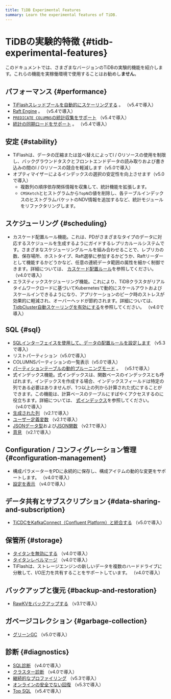 ```yaml
---
title: TiDB Experimental Features
summary: Learn the experimental features of TiDB.
---
```


# TiDBの実験的特徴 {#tidb-experimental-features}

このドキュメントでは、さまざまなバージョンのTiDBの実験的機能を紹介します。これらの機能を実稼働環境で使用することはお勧めし**ません**。

## パフォーマンス {#performance}

-   [TiFlashスレッドプールを自動的にスケーリングする](/tiflash/tiflash-configuration.md) 。 （v5.4で導入）
-   [Raft Engine](/tikv-configuration-file.md#raft-engine) 。 （v5.4で導入）
-   [`PREDICATE COLUMNS`の統計収集をサポート](/statistics.md#collect-statistics-on-some-columns) （v5.4で導入）
-   [統計の同期ロードをサポート](/statistics.md#load-statistics) 。 （v5.4で導入）

## 安定 {#stability}

-   TiFlashは、データの圧縮または並べ替えによってI / Oリソースの使用を制限し、バックグラウンドタスクとフロントエンドデータの読み取りおよび書き込みの間のI / Oリソースの競合を軽減します（v5.0で導入）
-   オプティマイザーによるインデックスの選択の安定性を向上させます（v5.0で導入）
    -   複数列の順序依存関係情報を収集して、統計機能を拡張します。
    -   `CMSKetch`とヒストグラムから`TopN`の値を削除し、各テーブルインデックスのヒストグラムバケットのNDV情報を追加するなど、統計モジュールをリファクタリングします。

## スケジューリング {#scheduling}

-   カスケード配置ルール機能。これは、PDがさまざまなタイプのデータに対応するスケジュールを生成するようにガイドするレプリカルールシステムです。さまざまなスケジューリングルールを組み合わせることで、レプリカの数、保存場所、ホストタイプ、Raft選挙に参加するかどうか、Raftリーダーとして機能するかどうかなど、任意の連続データ範囲の属性を細かく制御できます。詳細については、 [カスケード配置ルール](/configure-placement-rules.md)を参照してください。 （v4.0で導入）
-   エラスティックスケジューリング機能。これにより、TiDBクラスタがリアルタイムワークロードに基づいてKubernetesで動的にスケールアウトおよびスケールインできるようになり、アプリケーションのピーク時のストレスが効果的に軽減され、オーバーヘッドが節約されます。詳細については、 [TidbCluster自動スケーリングを有効にする](https://docs.pingcap.com/tidb-in-kubernetes/stable/enable-tidb-cluster-auto-scaling)を参照してください。 （v4.0で導入）

## SQL {#sql}

-   [SQLインターフェイスを使用して、データの配置ルールを設定します](/placement-rules-in-sql.md) （v5.3で導入）
-   リストパーティション（v5.0で導入）
-   COLUMNSパーティションの一覧表示（v5.0で導入）
-   [パーティションテーブルの動的プルーニングモード](/partitioned-table.md#dynamic-pruning-mode) 。 （v5.1で導入）
-   式インデックス機能。式インデックスは、関数ベースのインデックスとも呼ばれます。インデックスを作成する場合、インデックスフィールドは特定の列である必要はありませんが、1つ以上の列から計算された式にすることができます。この機能は、計算ベースのテーブルにすばやくアクセスするのに役立ちます。詳細については、 [式インデックス](/sql-statements/sql-statement-create-index.md)を参照してください。 （v4.0で導入）
-   [生成された列](/generated-columns.md) （v2.1で導入）
-   [ユーザー定義変数](/user-defined-variables.md) （v2.1で導入）
-   [JSONデータ型](/data-type-json.md)および[JSON関数](/functions-and-operators/json-functions.md) （v2.1で導入）
-   [意見](/information-schema/information-schema-views.md) （v2.1で導入）

## Configuration / コンフィグレーション管理 {#configuration-management}

-   構成パラメーターをPDに永続的に保存し、構成アイテムの動的な変更をサポートします。 （v4.0で導入）
-   [設定を表示](/sql-statements/sql-statement-show-config.md) （v4.0で導入）

## データ共有とサブスクリプション {#data-sharing-and-subscription}

-   [TiCDCをKafkaConnect（Confluent Platform）と統合する](/ticdc/integrate-confluent-using-ticdc.md) （v5.0で導入）

## 保管所 {#storage}

-   [タイタンを無効にする](/storage-engine/titan-configuration.md#disable-titan-experimental) （v4.0で導入）
-   [タイタンレベルマージ](/storage-engine/titan-configuration.md#level-merge-experimental) （v4.0で導入）
-   TiFlashは、ストレージエンジンの新しいデータを複数のハードドライブに分散して、I/O圧力を共有することをサポートしています。 （v4.0で導入）

## バックアップと復元 {#backup-and-restoration}

-   [RawKVをバックアップする](/br/use-br-command-line-tool.md#back-up-raw-kv-experimental-feature) （v3.1で導入）

## ガベージコレクション {#garbage-collection}

-   [グリーンGC](/system-variables.md#tidb_gc_scan_lock_mode-new-in-v50) （v5.0で導入）

## 診断 {#diagnostics}

-   [SQL診断](/information-schema/information-schema-sql-diagnostics.md) （v4.0で導入）
-   [クラスター診断](/dashboard/dashboard-diagnostics-access.md) （v4.0で導入）
-   [継続的なプロファイリング](/dashboard/continuous-profiling.md) （v5.3で導入）
-   [オンラインの安全でない回復](/online-unsafe-recovery.md) （v5.3で導入）
-   [Top SQL](/dashboard/top-sql.md) （v5.4で導入）
